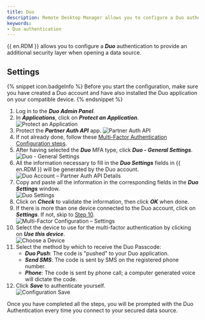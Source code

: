 ```yaml
---
title: Duo
description: Remote Desktop Manager allows you to configure a Duo authentication to provide an additional security layer when opening a data source.
keywords:
- Duo authentication
---
```


{{ en.RDM }} allows you to configure a ***Duo*** authentication to provide an additional security layer when opening a data source. 

## Settings 

{% snippet icon.badgeInfo %} 
Before you start the configuration, make sure you have created a Duo account and have also installed the Duo application on your compatible device. 
{% endsnippet %}
 
1. Log in to the ***Duo Admin Panel***.  
1. In ***Applications***, click on ***Protect an Application***.  
![Protect an Application](https://webdevolutions.blob.core.windows.net/docs/en/rdm/windows/clip6000.png) 
1. Protect the ***Partner Auth API*** app.
![Partner Auth API](https://webdevolutions.blob.core.windows.net/docs/en/rdm/windows/clip6001.png)  
1. If not already done, follow these [Multi-Factor Authentication Configuration steps](/rdm/windows/data-sources/multi-factor-authentication/). 
1. After having selected the ***Duo*** MFA type, click ***Duo - General Settings***.  
![Duo - General Settings](https://webdevolutions.azureedge.net/docs/en/rdm/windows/clip10017.png) 
1. All the information necessary to fill in the ***Duo Settings*** fields in {{ en.RDM }} will be generated by the Duo account.  
![Duo Account – Partner Auth API Details](https://webdevolutions.blob.core.windows.net/docs/en/rdm/windows/clip6002.png) 
1. Copy and paste all the information in the corresponding fields in the ***Duo Settings*** window.  
![Duo Settings](https://webdevolutions.azureedge.net/docs/en/rdm/windows/clip10018.png) 
1. Click on ***Check*** to validate the information, then click ***OK*** when done. 
1. If there is more than one device connected to the Duo account, click on ***Settings***. If not, skip to <a href="#10">Step 10</a>.  
![Multi-Factor Configuration – Settings](https://webdevolutions.azureedge.net/docs/en/rdm/windows/RDMWin2148.png) 
1. Select the device to use for the multi-factor authentication by clicking on ***Use this device***.  
![Choose a Device](https://webdevolutions.azureedge.net/docs/en/rdm/windows/RDMWin2147.png) 
1. Select the method by which to receive the Duo Passcode: 
    * ***Duo Push***: The code is "pushed" to your Duo application. 
    * ***Send SMS***: The code is sent by SMS on the registered phone number. 
    * ***Phone***: The code is sent by phone call; a computer generated voice will dictate the code. 
10. <a name="10"></a>Click ***Save*** to authenticate yourself.  
![Configuration Save](https://webdevolutions.azureedge.net/docs/en/rdm/windows/clip10019.png) 

Once you have completed all the steps, you will be prompted with the Duo Authentication every time you connect to your secured data source. 

